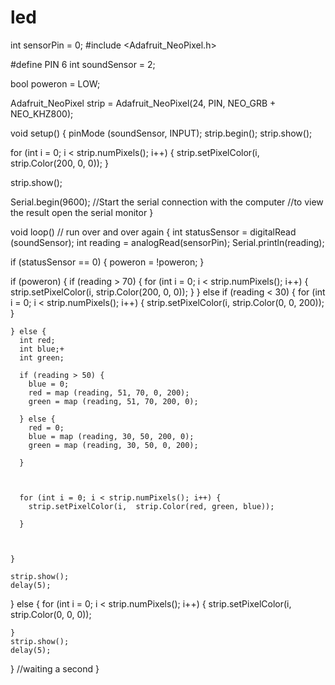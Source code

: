 # led
int sensorPin = 0; 
#include <Adafruit_NeoPixel.h>

#define PIN 6
int soundSensor = 2;

bool poweron = LOW;


Adafruit_NeoPixel strip = Adafruit_NeoPixel(24, PIN, NEO_GRB + NEO_KHZ800);

void setup()
{
  pinMode (soundSensor, INPUT);
  strip.begin();
  strip.show();

  for (int i = 0; i < strip.numPixels(); i++) {
    strip.setPixelColor(i,  strip.Color(200, 0, 0));
  }

  strip.show();


  Serial.begin(9600);  //Start the serial connection with the computer
  //to view the result open the serial monitor
}

void loop()                     // run over and over again
{
  int statusSensor = digitalRead (soundSensor);
  int reading = analogRead(sensorPin);
  Serial.println(reading);

  if (statusSensor == 0) {
    poweron = !poweron;
  }

  if (poweron) {
    if (reading > 70) {
      for (int i = 0; i < strip.numPixels(); i++) {
        strip.setPixelColor(i,  strip.Color(200, 0, 0));
      }
    } else if (reading < 30) {
      for (int i = 0; i < strip.numPixels(); i++) {
        strip.setPixelColor(i,  strip.Color(0, 0, 200));
      }

    } else {
      int red;
      int blue;+
      int green;

      if (reading > 50) {
        blue = 0;
        red = map (reading, 51, 70, 0, 200);
        green = map (reading, 51, 70, 200, 0);

      } else {
        red = 0;
        blue = map (reading, 30, 50, 200, 0);
        green = map (reading, 30, 50, 0, 200);

      }



      for (int i = 0; i < strip.numPixels(); i++) {
        strip.setPixelColor(i,  strip.Color(red, green, blue));

      }



    }

    strip.show();
    delay(5);
  } else {
    for (int i = 0; i < strip.numPixels(); i++) {
      strip.setPixelColor(i,  strip.Color(0, 0, 0));

    }
    strip.show();
    delay(5);

  }
  //waiting a second
}
